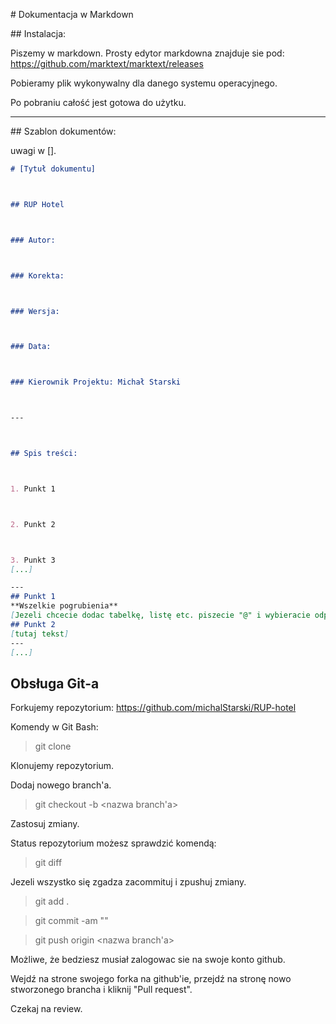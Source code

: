 # Dokumentacja w Markdown

## Instalacja:

Piszemy w markdown. Prosty edytor markdowna znajduje sie pod: https://github.com/marktext/marktext/releases

Pobieramy plik wykonywalny dla danego systemu operacyjnego.

Po pobraniu całość jest gotowa do użytku.

* * *

## Szablon dokumentów:

uwagi w [].

```markdown
# [Tytuł dokumentu]



## RUP Hotel



### Autor:



### Korekta: 



### Wersja:



### Data:



### Kierownik Projektu: Michał Starski



---



## Spis treści:



1. Punkt 1



2. Punkt 2



3. Punkt 3
[...]

---
## Punkt 1
**Wszelkie pogrubienia**
[Jezeli chcecie dodac tabelkę, listę etc. piszecie "@" i wybieracie odpowiednią opcje w dostepnej listy]
## Punkt 2
[tutaj tekst]
---
[...]
```

## Obsługa Git-a

Forkujemy repozytorium: https://github.com/michalStarski/RUP-hotel

Komendy w Git Bash:

> git clone <link do forka>

Klonujemy repozytorium.

Dodaj nowego branch'a.

> git checkout -b <nazwa branch'a>

Zastosuj zmiany.

Status repozytorium możesz sprawdzić komendą:

> git diff

Jezeli wszystko się zgadza zacommituj i zpushuj zmiany.

> git add .

> git commit -am "<nazwa commita>"

> git push origin <nazwa branch'a>

Możliwe, że bedziesz musiał zalogowac sie na swoje konto github.

Wejdź na strone swojego forka na github'ie, przejdź na stronę nowo stworzonego brancha i kliknij "Pull request".

Czekaj na review.
